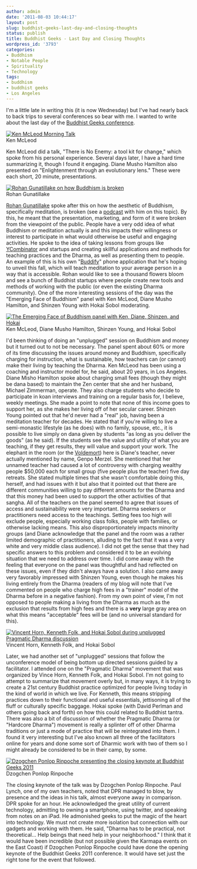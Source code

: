 ```yaml
---
author: admin
date: '2011-08-03 10:44:17'
layout: post
slug: buddhist-geeks-last-day-and-closing-thoughts
status: publish
title: Buddhist Geeks - Last Day and Closing Thoughts
wordpress_id: '3793'
categories:
- Buddhism
- Notable People
- Spirituality
- Technology
tags:
- buddhism
- buddhist geeks
- Los Angeles
---
```


I'm a little late in writing this (it is now Wednesday) but I've had
nearly back to back trips to several conferences so bear with me. I
wanted to write about the last day of the [Buddhist Geeks
conference](http://www.buddhistgeeks.com/conference/).

[![Ken McLeod Morning
Talk](http://farm7.static.flickr.com/6146/5997205616_964f4a9cd9.jpg)](http://www.flickr.com/photos/albill/5997205616/ "Ken McLeod Morning Keynote by albill, on Flickr")\
Ken McLeod

Ken McLeod did a talk, "There is No Enemy: a tool kit for change," which
spoke from his personal experience. Several days later, I have a hard
time summarizing it, though I found it engaging. Diane Musho Hamilton
also presented on "Enlightenment through an evolutionary lens." These
were each short, 20 minute, presentations.

[![Rohan Gunatillake on how Buddhism is
broken](http://farm7.static.flickr.com/6121/5997201682_80da1f69cc.jpg)](http://www.flickr.com/photos/albill/5997201682/ "Rohan Gunatillake on how Buddhism is broken by albill, on Flickr")\
Rohan Gunatillake

[Rohan Gunatillake](http://rohangunatillake.com) spoke after this on how
the aesthetic of Buddhism, specifically meditation, is broken (see a
[podcast](http://www.21awake.com/the-aesthetic-of-meditation-is-broken)
with him on this topic). By this, he meant that the presentation,
marketing, and form of it were broken from the viewpoint of the public.
People have a very odd idea of what Buddhism or meditation actually is
and this impacts their willingness or interest to participate in what
would otherwise be useful and engaging activities. He spoke to the idea
of taking lessons from groups like
[YCombinator](http://ycombinator.com/) and startups and creating
skillful applications and methods for teaching practices and the Dharma,
as well as presenting them to people. An example of this is his own
"[Buddify](http://buddhify.com)" phone application that he's hoping to
unveil this fall, which will teach meditation to your average person in
a way that is accessible. Rohan would like to see a thousand flowers
bloom and see a bunch of Buddhist startups where people create new tools
and methods of working with the public (or even the existing Dharma
community). One of the more interesting sessions of the day was the
"Emerging Face of Buddhism" panel with Ken McLeod, Diane Musho Hamilton,
and Shinzen Young with Hokai Sobol moderating.

[![The Emerging Face of Buddhism panel with Ken, Diane, Shinzen, and
Hokai](http://farm7.static.flickr.com/6137/5997204852_d04ce4308f.jpg)](http://www.flickr.com/photos/albill/5997204852/ "The Emerging Face of Buddhism panel with Ken, Diane, Shinzen, and Hokai by albill, on Flickr")\
Ken McLeod, Diane Musho Hamilton, Shinzen Young, and Hokai Sobol

I'd been thinking of doing an "unplugged" session on Buddhism and money
but it turned out to not be necessary. The panel spent about 60% or more
of its time discussing the issues around money and Buddhism,
specifically charging for instruction, what is sustainable, how teachers
can (or cannot) make their living by teaching the Dharma. Ken McLeod has
been using a coaching and instructor model for, he said, about 20 years,
in Los Angeles. Diane Misho Hamilton spoke about charging small fees
(though they might be dana based) to maintain the Zen center that she
and her husband, Michael Zimmerman, operate. They also charge students
who decide to participate in koan interviews and training on a regular
basis for, I believe, weekly meetings. She made a point to note that
none of this income goes to support her, as she makes her living off of
her secular career. Shinzen Young pointed out that he'd never had a
"real" job, having been a meditation teacher for decades. He stated that
if you're willing to live a semi-monastic lifestyle (as he does) with no
family, spouse, etc., it is possible to live simply on dana given by
students "as long as you deliver the goods" (as he said). If the
students see the value and utility of what you are teaching, if they get
results, they will value and support your work. The elephant in the room
(or the
[Voldemort](https://twitter.com/#!/c4chaos/status/98817525181194240))
here is Diane's teacher, never actually mentioned by name, Genpo Merzel.
She mentioned that her unnamed teacher had caused a lot of controversy
with charging wealthy people $50,000 each for small group (five people
plus the teacher) five day retreats. She stated multiple times that she
wasn't comfortable doing this, herself, and had issues with it but also
that it pointed out that there are different communities willing to pay
different amounts for the Dharma and that this money had been used to
support the other activities of that sangha. All of the teachers on the
panel seemed to agree that issues of access and sustainability were very
important. Dharma seekers or practitioners need access to the teachings.
Setting fees too high will exclude people, especially working class
folks, people with families, or otherwise lacking means. This also
disproportionately impacts minority groups (and Diane acknowledge that
the panel and the room was a rather limited demographic of
practitioners, alluding to the fact that it was a very white and very
middle class audience). I did not get the sense that they had specific
answers to this problem and considered it to be an evolving situation
that we need to address over time. I did come away with the feeling that
everyone on the panel was thoughtful and had reflected on these issues,
even if they didn't always have a solution. I also came away very
favorably impressed with Shinzen Young, even though he makes his living
entirely from the Dharma (readers of my blog will note that I've
commented on people who charge high fees in a "trainer" model of the
Dharma before in a negative fashion). From my own point of view, I'm not
opposed to people making a living from the Dharma as much as the
exclusion that results from high fees and there is a **very** large gray
area on what this means "acceptable" fees will be (and no universal
standard for this).

[![Vincent Horn, Kenneth Folk, and Hokai Sobol during unplugged
Pragmatic Dharma
discussion](http://farm7.static.flickr.com/6142/5997202522_8f0274eea1.jpg)](http://www.flickr.com/photos/albill/5997202522/ "Vincent Horn, Kenneth Folk, and Hokai Sobol during unplugged Pragmatic Dharma discussion by albill, on Flickr")\
Vincent Horn, Kenneth Folk, and Hokai Sobol

Later, we had another set of "unplugged" sessions that follow the
unconference model of being bottom up directed sessions guided by a
facilitator. I attended one on the "Pragmatic Dharma" movement that was
organized by Vince Horn, Kenneth Folk, and Hokai Sobol. I'm not going to
attempt to summarize that movement overly but, in many ways, it is
trying to create a 21st century Buddhist practice optimized for people
living today in the kind of world in which we live. For Kenneth, this
means stripping practices down to their functional and useful
essentials, jettisoning all of the fluff or culturally specific baggage.
Hokai spoke (with David Perlman and others going back and forth) on how
this could related to Buddhist tantra. There was also a bit of
discussion of whether the Pragmatic Dharma (or "Hardcore Dharma")
movement is really a splinter off of other Dharma traditions or just a
mode of practice that will be reintegrated into them. I found it very
interesting but I've also known all three of the facilitators online for
years and done some sort of Dharmic work with two of them so I might
already be considered to be in their camp, by some.

[![Dzogchen Ponlop Rinpoche presenting the closing keynote at Buddhist
Geeks
2011](http://farm7.static.flickr.com/6121/5996647355_3404d23189.jpg)](http://www.flickr.com/photos/albill/5996647355/ "Dzogchen Ponlop Rinpoche presenting the closing keynote at Buddhist Geeks 2011 by albill, on Flickr")\
Dzogchen Ponlop Rinpoche

The closing keynote of the talk was by Dzogchen Ponlop Rinpoche. Paul
Lynch, one of my own teachers, noted that DPR managed to blow, by
presence and the ideas in his talk, almost everyone away in comparison.
DPR spoke for an hour. He acknowledged the great utility of current
technology, admitting to owning a smartphone, using twitter, and
speaking from notes on an iPad. He admonished geeks to put the magic of
the heart into technology. We must not create more isolation but
connection with our gadgets and working with them. He said, "Dharma has
to be practical, not theoretical... Help beings that need help in your
neighborhood." I think that it would have been incredible (but not
possible given the Karmapa events on the East Coast) if Dzogchen Ponlop
Rinpoche could have done the opening keynote of the Buddhist Geeks 2011
conference. It would have set just the right tone for the event that
followed.


